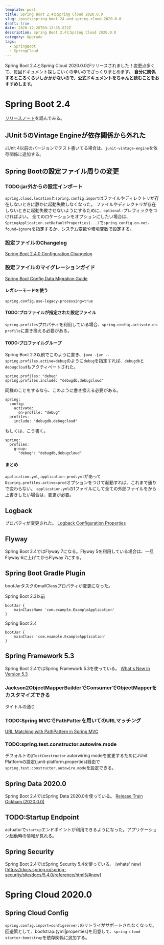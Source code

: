 ```yaml
---
template: post
title: Spring Boot 2.4とSpring Cloud 2020.0.0
slug: /posts/spring-boot-24-and-spring-cloud-2020-0-0
draft: true
date: 2020-12-28T03:12:35.872Z
description: Spring Boot 2.4とSpring Cloud 2020.0.0
category: Upgrade
tags:
  - SpringBoot
  - SpringCloud
---
```

Spring Boot 2.4とSpring Cloud 2020.0.0がリリースされました！変更点多くて、毎回ドキュメント探しにいくの辛いのでざっくりまとめます。
**自分に関係するところくらいしかかかないので、公式ドキュメントをちゃんと読むことをおすすめします。**

# Spring Boot 2.4
[リリースノート](https://github.com/spring-projects/spring-boot/wiki/Spring-Boot-2.4-Release-Notes)を読んでみる。

## JUnit 5のVintage Engineが依存関係から外れた
JUnit 4以前のバージョンでテスト書いてる場合は、`junit-vintage-engine`を依存関係に追加する。

## Spring Bootの設定ファイル周りの変更
### TODO:jar外からの設定インポート
`spring.cloud.location`と`spring.config.import`はファイルやディレクトリが存在しないときに静かに起動失敗しなくなった。
ファイルやディレクトリが存在しないときに起動失敗させないようにするために、`optional:`プレフィックをつければよい。
全てのロケーションをオプションにしたい場合は、`SpringApplication.setDefaultProperties(...)`で`spring.config.on-not-found=ignore`を指定するか、システム変数や環境変数で設定する。

### 設定ファイルのChangelog
[Spring Boot 2.4.0 Configuration Changelog](https://github.com/spring-projects/spring-boot/wiki/Spring-Boot-2.4.0-Configuration-Changelog)

### 設定ファイルのマイグレーションガイド
[Spring Boot Config Data Migration Guide](https://github.com/spring-projects/spring-boot/wiki/Spring-Boot-Config-Data-Migration-Guide)

#### レガシーモードを使う
```
spring.config.use-legacy-processing=true
```

#### TODO:プロファイルが指定された設定ファイル
`spring.profiles`プロパティを利用している場合、`spring.config.activate.on-profile`に書き換える必要がある。


#### TODO:プロファイルグループ
Spring Boot 2.3以前でこのように書き、`java -jar --spring.profiles.active=debug`のように`debug`を指定すれば、`debugdb`と`debugcloud`もアクティベートされた。
```
spring.profiles: "debug"
spring.profiles.include: "debugdb,debugcloud"
```

同様のことをするなら、このように書き換える必要がある。
```
spring:
  config:
    activate:
      on-profile: "debug"
  profiles:
    include: "debugdb,debugcloud"
```
もしくは、こう書く。
```
spring:
  profiles:
    group:
      "debug": "debugdb,debugcloud"
```

#### まとめ
`application.yml`, `application-prod.yml`があって`-Dspring.profiles.active=prod`オプションをつけて起動すれば、これまで通りで変わらない。
`application.yml`の1ファイルにして全ての外部ファイルをから上書きしたい場合は、変更が必要。

## Logback
プロパティが変更された。
[Logback Configuration Properties](https://github.com/spring-projects/spring-boot/wiki/Spring-Boot-2.4-Release-Notes#logback-configuration-properties)

## Flyway
Spring Boot 2.4ではFlyway 7になる。Flyway 5を利用している場合は、一旦Flyway 6に上げてからFlyway 7にする。

## Spring Boot Gradle Plugin
bootJarタスクのmailClassプロパティが変更になった。

Spring Boot 2.3以前
```
bootJar {
    mainClassName 'com.example.ExampleApplication'
}
```

Spring Boot 2.4
```
bootJar {
    mainClass 'com.example.ExampleApplication'
}
```

## Spring Framework 5.3
Spring Boot 2.4ではSpring Framework 5.3を使っている。
[What's New in Version 5.3](https://github.com/spring-projects/spring-framework/wiki/What's-New-in-Spring-Framework-5.x#whats-new-in-version-53)

### Jackson2ObjectMapperBuilderでConsumer<ObjectMapper>でObjectMapperをカスタマイズできる
タイトルの通り

### TODO:Spring MVCでPathPatterを用いてのURLマッチング
[URL Matching with PathPattern in Spring MVC](https://spring.io/blog/2020/06/30/url-matching-with-pathpattern-in-spring-mvc)

### TODO:spring.test.constructor.autowire.mode
デフォルトの`@TestConstructor` autorwiring modeを変更するためにJUnit Platformの設定(junit-platform.properties)経由で`spring.test.constructor.autowire.mode`を設定できる。

## Spring Data 2020.0
Spring Boot 2.4ではSpring Data 2020.0を使っている。
[Release Train Ockham (2020.0.0)](https://github.com/spring-projects/spring-data-commons/wiki/Release-Train-Ockham-(2020.0.0))

## TODO:Startup Endpoint
actuatorで`startup`エンドポイントが利用できるようになった。アプリケーション起動時の情報が見れる。

## Spring Security
Spring Boot 2.4ではSpring Security 5.4を使っている。
(whats' new)[https://docs.spring.io/spring-security/site/docs/5.4.0/reference/html5/#new]

# Spring Cloud 2020.0

## Spring Cloud Config
`spring.config.import=configserver:`のリトライがサポートされなくなった。
回避策として、bootstrap.{yml|properties}を用意して、`spring-cloud-starter-bootstrap`を依存関係に追加する。


